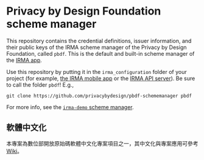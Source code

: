 # Privacy by Design Foundation scheme manager

This repository contains the credential definitions, issuer information, and their public keys of the IRMA scheme manager of the Privacy by Design Foundation, called `pbdf`. This is the default and built-in scheme manager of the [IRMA app](https://github.com/privacybydesign/irma_mobile).

Use this repository by putting it in the `irma_configuration` folder of your project (for example, [the IRMA mobile app](https://github.com/privacybydesign/irma_mobile/tree/master/ios/irma_configuration) or the [IRMA API server](https://github.com/privacybydesign/irma_api_server/tree/master/src/main/resources)). Be sure to call the folder `pbdf`! E.g.,

    git clone https://github.com/privacybydesign/pbdf-schememanager pbdf

For more info, see the [`irma-demo` scheme manager](https://github.com/privacybydesign/irma-demo-schememanager).

## 軟體中文化

本專案為數位部開放原始碼軟體中文化專案項目之一，其中文化與專案應用可參考 [Wiki](https://github.com/moda-gov-tw/privacybydesign.pbdf-schememanager/wiki)。
